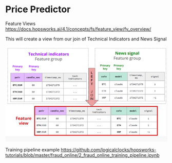 # Price Predictor

Feature Views
https://docs.hopsworks.ai/4.1/concepts/fs/feature_view/fv_overview/

This will create a view from our join of Technical Indicators and News Signal

![Feature View](image.png)

Training pipeline example
https://github.com/logicalclocks/hopsworks-tutorials/blob/master/fraud_online/2_fraud_online_training_pipeline.ipynb